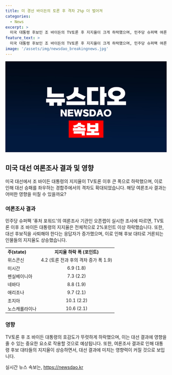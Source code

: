 ```yaml
---
title: 미 경선 바이든의 토론 후 격차 2%p 더 벌어져
categories:
  - News
excerpt: >
  미국 대통령 후보인 조 바이든의 TV토론 후 지지율이 크게 하락했으며, 민주당 슈퍼팩 여론조사에 따르면 트럼프 전 대통령과의 격차가 2%포인트 가량 벌어졌다고 합니다. 미국 인터넷매체 퍽은 여론조사 결과를 보도하며, 조 바이든의 후보직 사퇴에 대한 반대 응답이 늘어났으며, 대타 후보들의 지지도가 높아졌다고 전했습니다. 또한, 바이든 대통령의 호감도가 급락한 것으로 나타나며, 오픈랩의 여론조사 결과를 통해 이러한 변화가 확인되었습니다.
feature_text: >
  미국 대통령 후보인 조 바이든의 TV토론 후 지지율이 크게 하락했으며, 민주당 슈퍼팩 여론조사에 따르면 트럼프 전 대통령과의 격차가 2%포인트 가량 벌어졌다고 합니다. 미국 인터넷매체 퍽은 여론조사 결과를 보도하며, 조 바이든의 후보직 사퇴에 대한 반대 응답이 늘어났으며, 대타 후보들의 지지도가 높아졌다고 전했습니다. 또한, 바이든 대통령의 호감도가 급락한 것으로 나타나며, 오픈랩의 여론조사 결과를 통해 이러한 변화가 확인되었습니다.
image: '/assets/img/newsdao_breakingnews.jpg'
---
```


<p><img src="/assets/img/newsdao_breakingnews.jpg" alt="ranknews 속보" /></p>

<h2 data-ke-size="size26">미국 대선 여론조사 결과 및 영향</h2>

<p data-ke-size="size16">미국 대선에서 조 바이든 대통령의 지지율이 TV토론 이후 큰 폭으로 하락했으며, 이로 인해 대선 승패를 좌우하는 경합주에서의 격차도 확대되었습니다. 해당 여론조사 결과는 어떠한 영향을 미칠 수 있을까요?</p>

<h3><b>여론조사 결과</b></h3>

<p data-ke-size="size16">민주당 슈퍼팩 '퓨처 포워드'의 여론조사 기관인 오픈랩이 실시한 조사에 따르면, TV토론 이후 조 바이든 대통령의 지지율은 전체적으로 2%포인트 이상 하락했습니다. 또한, 대선 후보직을 사퇴해야 한다는 응답자가 증가했으며, 이로 인해 후보 대타로 거론되는 인물들의 지지율도 상승했습니다.</p>

<table>
  <tr>
    <td><b>주(state)</b></td>
    <td style="text-align: center;"><b>지지율 하락 폭 (포인트)</b></td>
  </tr>
  <tr>
    <td>위스콘신</td>
    <td style="text-align: center;">4.2 (토론 전과 후의 격차 증가 폭 1.9)</td>
  </tr>
  <tr>
    <td>미시간</td>
    <td style="text-align: center;">6.9 (1.8)</td>
  </tr>
  <tr>
    <td>펜실베이니아</td>
    <td style="text-align: center;">7.3 (2.2)</td>
  </tr>
  <tr>
    <td>네바다</td>
    <td style="text-align: center;">8.8 (1.9)</td>
  </tr>
  <tr>
    <td>애리조나</td>
    <td style="text-align: center;">9.7 (2.1)</td>
  </tr>
  <tr>
    <td>조지아</td>
    <td style="text-align: center;">10.1 (2.2)</td>
  </tr>
  <tr>
    <td>노스캐롤라이나</td>
    <td style="text-align: center;">10.6 (2.1)</td>
  </tr>
</table>

<h3><b>영향</b></h3>

<p data-ke-size="size16">TV토론 후 조 바이든 대통령의 호감도가 뚜렷하게 하락했으며, 이는 대선 결과에 영향을 줄 수 있는 중요한 요소로 작용할 것으로 예상됩니다. 또한, 여론조사 결과로 인해 대통령 후보 대타들의 지지율이 상승하면서, 대선 결과에 미치는 영향력이 커질 것으로 보입니다.</p>
실시간 뉴스 속보는, <a href="https://newsdao.kr" rel="dofollow">https://newsdao.kr</a>


